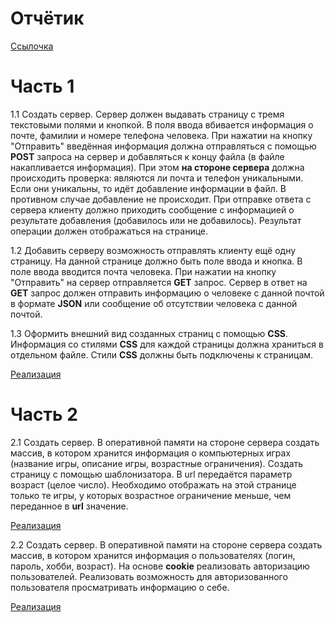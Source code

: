 # Отчётик

[Ссылочка](https://github.com/shlyapos/bmstu_archEvm/blob/master/lab_03/Suchkov_lab_03_report.pdf)

# Часть 1

1.1 Создать сервер. Сервер должен выдавать страницу с тремя текстовыми полями и кнопкой. В поля ввода вбивается информация о почте, 
фамилии и номере телефона человека. При нажатии на кнопку "Отправить" введённая информация должна отправляться с помощью **POST** запроса 
на сервер и добавляться к концу файла (в файле накапливается информация). При этом **на стороне сервера** должна происходить проверка: 
являются ли почта и телефон уникальными. Если они уникальны, то идёт добавление информации в файл. В противном случае добавление не 
происходит. При отправке ответа с сервера клиенту должно приходить сообщение с информацией о результате добавления (добавилось или не 
добавилось). Результат операции должен отображаться на странице.

1.2 Добавить серверу возможность отправлять клиенту ещё одну страницу. На данной странице должно быть поле ввода и кнопка. В поле ввода 
вводится почта человека. При нажатии на кнопку "Отправить" на сервер отправляется **GET** запрос. Сервер в ответ на **GET** запрос должен 
отправить информацию о человеке с данной почтой в формате **JSON** или сообщение об отсутствии человека с данной почтой.

1.3 Оформить внешний вид созданных страниц с помощью **CSS**. Информация со стилями **CSS** для каждой страницы должна храниться в отдельном файле. 
Стили **CSS** должны быть подключены к страницам.

[Реализация](https://github.com/shlyapos/bmstu_archEvm/blob/master/lab_03/task_11/)


# Часть 2

2.1 Создать сервер. В оперативной памяти на стороне сервера создать массив, в котором хранится информация о компьютерных играх (название игры, 
описание игры, возрастные ограничения). Создать страницу с помощью шаблонизатора. В url передаётся параметр возраст (целое число). Необходимо 
отображать на этой странице только те игры, у которых возрастное ограничение меньше, чем переданное в **url** значение.

[Реализация](https://github.com/shlyapos/bmstu_archEvm/blob/master/lab_03/task_21/)

2.2 Создать сервер. В оперативной памяти на стороне сервера создать массив, в котором хранится информация о пользователях (логин, пароль, хобби, 
возраст). На основе **cookie** реализовать авторизацию пользователей. Реализовать возможность для авторизованного пользователя просматривать 
информацию о себе. 

[Реализация](https://github.com/shlyapos/bmstu_archEvm/blob/master/lab_03/task_22/)
